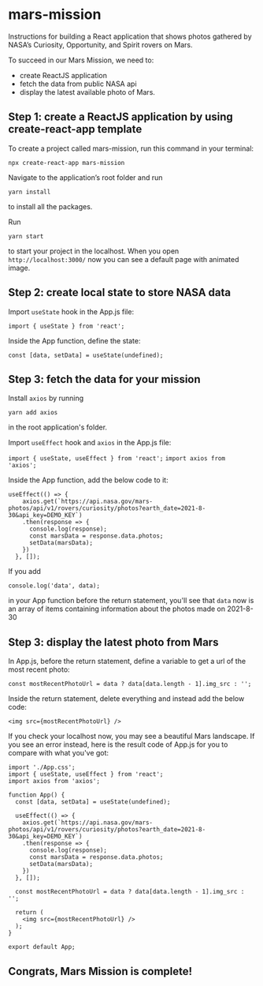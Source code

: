 # mars-mission

Instructions for building a React application that shows photos gathered by NASA’s Curiosity, Opportunity, and Spirit rovers on Mars.

To succeed in our Mars Mission, we need to:

- create ReactJS application
- fetch the data from public NASA api
- display the latest available photo of Mars.
## Step 1: create a ReactJS application by using create-react-app template

To create a project called mars-mission, run this command in your terminal:

`npx create-react-app mars-mission`

Navigate to the application’s root folder and run

`yarn install`

to install all the packages.

Run

`yarn start`

to start your project in the localhost. When you open `http://localhost:3000/` now you can see a default page with animated image.

## Step 2: create local state to store NASA data

Import `useState` hook in the App.js file:

`import { useState } from 'react';`

Inside the App function, define the state:

`const [data, setData] = useState(undefined);`

## Step 3: fetch the data for your mission

Install `axios` by running

`yarn add axios`

in the root application's folder.

Import `useEffect` hook and `axios` in the App.js file:

`import { useState, useEffect } from 'react';`
`import axios from 'axios';`

Inside the App function, add the below code to it:

```
useEffect(() => {
    axios.get(`https://api.nasa.gov/mars-photos/api/v1/rovers/curiosity/photos?earth_date=2021-8-30&api_key=DEMO_KEY`)
    .then(response => {
      console.log(response);
      const marsData = response.data.photos;
      setData(marsData);
    })
  }, []);
```
If you add

`console.log('data', data);`

in your App function before the return statement, you'll see that `data` now is an array of items containing information about the photos made on 2021-8-30

## Step 3: display the latest photo from Mars

In App.js, before the return statement, define a variable to get a url of the most recent photo:

```
const mostRecentPhotoUrl = data ? data[data.length - 1].img_src : '';
```

Inside the return statement, delete everything and instead add the below code:

```
<img src={mostRecentPhotoUrl} />
```
If you check your localhost now, you may see a beautiful Mars landscape. If you see an error instead, here is the result code of App.js for you to compare with what you've got:

```
import './App.css';
import { useState, useEffect } from 'react';
import axios from 'axios';

function App() {
  const [data, setData] = useState(undefined);

  useEffect(() => {
    axios.get(`https://api.nasa.gov/mars-photos/api/v1/rovers/curiosity/photos?earth_date=2021-8-30&api_key=DEMO_KEY`)
    .then(response => {
      console.log(response);
      const marsData = response.data.photos;
      setData(marsData);
    })
  }, []);

  const mostRecentPhotoUrl = data ? data[data.length - 1].img_src : '';

  return (
    <img src={mostRecentPhotoUrl} />
  );
}

export default App;
```

## Congrats, Mars Mission is complete!
